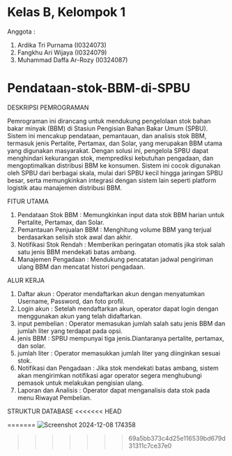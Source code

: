 # Kelas B, Kelompok 1
Anggota :
1. Ardika Tri Purnama (I0324073)
2. Fangkhu Ari Wijaya (I0324079)
3. Muhammad Daffa Ar-Rozy (I0324087)
   
# Pendataan-stok-BBM-di-SPBU
DESKRIPSI PEMROGRAMAN

Pemrograman ini dirancang untuk mendukung pengelolaan stok bahan bakar minyak (BBM) di Stasiun Pengisian Bahan Bakar Umum (SPBU). Sistem ini mencakup pendataan, pemantauan, dan analisis stok BBM, termasuk jenis Pertalite, Pertamax, dan Solar, yang merupakan BBM utama yang digunakan masyarakat. Dengan solusi ini, pengelola SPBU dapat menghindari kekurangan stok, memprediksi kebutuhan pengadaan, dan mengoptimalkan distribusi BBM ke konsumen. Sistem ini cocok digunakan oleh SPBU dari berbagai skala, mulai dari SPBU kecil hingga jaringan SPBU besar, serta memungkinkan integrasi dengan sistem lain seperti platform logistik atau manajemen distribusi BBM.

FITUR UTAMA 
1. Pendataan Stok BBM : Memungkinkan input data stok BBM harian untuk Pertalite, Pertamax, dan Solar.
2. Pemantauan Penjualan BBM : Menghitung volume BBM yang terjual berdasarkan selisih stok awal dan akhir.
3. Notifikasi Stok Rendah : Memberikan peringatan otomatis jika stok salah satu jenis BBM mendekati batas ambang.
4. Manajemen Pengadaan : Mendukung pencatatan jadwal pengiriman ulang BBM dan mencatat histori pengadaan.

ALUR KERJA
1. Daftar akun : Operator mendaftarkan akun dengan menyatumkan Username, Password, dan foto profil.
2. Login akun : Setelah mendaftarkan akun, operator dapat login dengan menggunakan akun yang telah didaftarkan.
3. input pembelian : Operator memasukan jumlah salah satu jenis BBM dan jumlah liter yang terdapat pada opsi.
4. jenis BBM : SPBU mempunyai tiga jenis.Diantaranya pertalite, pertamax, dan solar.
5. jumlah liter : Operator memasukkan jumlah liter yang diinginkan sesuai stok.
6. Notifikasi dan Pengadaan : Jika stok mendekati batas ambang, sistem akan mengirimkan notifikasi agar operator segera menghubungi pemasok untuk melakukan pengisian ulang.
7. Laporan dan Analisis : Operator dapat menganalisis data stok pada menu Riwayat Pembelian.

STRUKTUR DATABASE
<<<<<<< HEAD

=======
![Screenshot 2024-12-08 174358](https://github.com/user-attachments/assets/9f1c0cd1-e212-470f-a235-9d55aeceec47)
>>>>>>> 69a5bb373c4d25e116539bd679d31311c7ce37e0





